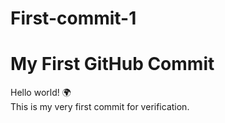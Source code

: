 # First-commit-1
# My First GitHub Commit
Hello world! 🌍  
This is my very first commit for verification.
